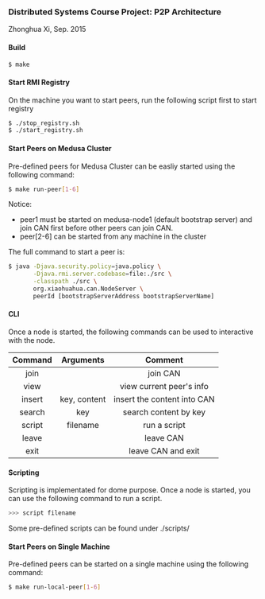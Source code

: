 ### Distributed Systems Course Project: P2P Architecture
Zhonghua Xi, Sep. 2015

#### Build
```bash
$ make
```

#### Start RMI Registry
On the machine you want to start peers, run the following script first to start registry 
```bash
$ ./stop_registry.sh
$ ./start_registry.sh
```

#### Start Peers on Medusa Cluster

Pre-defined peers for Medusa Cluster can be easliy started using the following command:
```bash
$ make run-peer[1-6]
```

Notice: 
* peer1 must be started on medusa-node1 (default bootstrap server) and join CAN first before other peers can join CAN.
* peer[2-6] can be started from any machine in the cluster

The full command to start a peer is:
```bash
$ java -Djava.security.policy=java.policy \
       -Djava.rmi.server.codebase=file:./src \
       -classpath ./src \
       org.xiaohuahua.can.NodeServer \
       peerId [bootstrapServerAddress bootstrapServerName]
```

#### CLI
Once a node is started, the following commands can be used to interactive with the node.

| Command | Arguments    | Comment                     |
|:-------:|:------------:|:---------------------------:|
| join    |              | join CAN                    |
| view    |              | view current peer's info    |
| insert  | key, content | insert the content into CAN |
| search  | key          | search content by key       |
| script  | filename     | run a script                |
| leave   |              | leave CAN                   |
| exit    |              | leave CAN and exit          |

#### Scripting
Scripting is implementated for dome purpose. Once a node is started, you can use the following command to run a script.
```bash
>>> script filename
```
Some pre-defined scripts can be found under ./scripts/


#### Start Peers on Single Machine
Pre-defined peers can be started on a single machine using the following command:
```bash
$ make run-local-peer[1-6]
```
